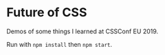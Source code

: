# Future of CSS

Demos of some things I learned at CSSConf EU 2019.

Run with `npm install` then `npm start`.
